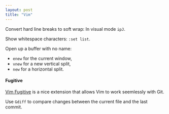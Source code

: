 ```yaml
---
layout: post 
title: "Vim"
---
```


Convert hard line breaks to soft wrap: In visual mode `ipJ`.

Show whitespace characters: `:set list`.

Open up a buffer with no name:
 - `enew` for the current window,
 - `vnew` for a new vertical split,
 - `new` for a horizontal split.

#### Fugitive

[Vim Fugitive][fugitive] is a nice extension that allows Vim to work seemlessly with Git.

Use `Gdiff` to compare changes between the current file and the last commit.

[fugitive]:https://github.com/tpope/vim-fugitive
